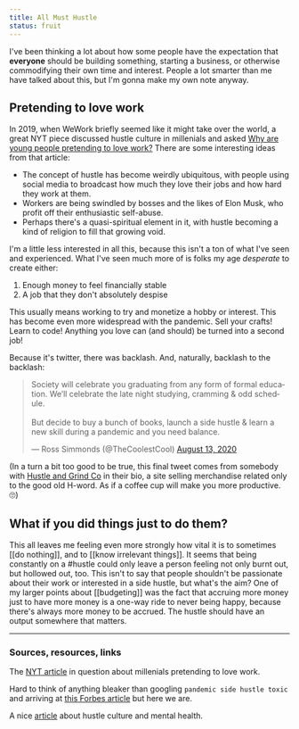 ```yaml
---
title: All Must Hustle
status: fruit
---
```


I've been thinking a lot about how some people have the expectation that **everyone** should be building something, starting a business, or otherwise commodifying their own time and interest. People a lot smarter than me have talked about this, but I'm gonna make my own note anyway.

## Pretending to love work

In 2019, when WeWork briefly seemed like it might take over the world, a great NYT piece discussed hustle culture in millenials and asked [Why are young people pretending to love work?](https://www.nytimes.com/2019/01/26/business/against-hustle-culture-rise-and-grind-tgim.html) There are some interesting ideas from that article:

- The concept of hustle has become weirdly ubiquitous, with people using social media to broadcast how much they love their jobs and how hard they work at them.
- Workers are being swindled by bosses and the likes of Elon Musk, who profit off their enthusiastic self-abuse.
- Perhaps there's a quasi-spiritual element in it, with hustle becoming a kind of religion to fill that growing void.

I'm a little less interested in all this, because this isn't a ton of what I've seen and experienced. What I've seen much more of is folks my age *desperate* to create either:

1. Enough money to feel financially stable
2. A job that they don't absolutely despise

This usually means working to try and monetize a hobby or interest. This has become even more widespread with the pandemic. Sell your crafts! Learn to code! Anything you love can (and should) be turned into a second job!

Because it's twitter, there was backlash. And, naturally, backlash to the backlash:

<blockquote class="twitter-tweet"><p lang="en" dir="ltr">Society will celebrate you graduating from any form of formal education. We’ll celebrate the late night studying, cramming &amp; odd schedule.<br><br>But decide to buy a bunch of books, launch a side hustle &amp; learn a new skill during a pandemic and you need balance.</p>&mdash; Ross Simmonds (@TheCoolestCool) <a href="https://twitter.com/TheCoolestCool/status/1293984922722607107?ref_src=twsrc%5Etfw">August 13, 2020</a></blockquote> <script async src="https://platform.twitter.com/widgets.js" charset="utf-8"></script>

(In a turn a bit too good to be true, this final tweet comes from somebody with [Hustle and Grind Co](https://hustleandgrind.co/) in their bio, a site selling merchandise related only to the good old H-word. As if a coffee cup will make you more productive. 🙄)

## What if you did things just to do them?

This all leaves me feeling even more strongly how vital it is to sometimes [[do nothing]], and to [[know irrelevant things]]. It seems that being constantly on a #hustle could only leave a person feeling not only burnt out, but hollowed out, too. This isn't to say that people shouldn't be passionate about their work or interested in a side hustle, but what's the aim? One of my larger points about [[budgeting]] was the fact that accruing more money just to have more money is a one-way ride to never being happy, because there's always more money to be accrued. The hustle should have an output somewhere that matters.

---
### Sources, resources, links
The [NYT article](https://www.nytimes.com/2019/01/26/business/against-hustle-culture-rise-and-grind-tgim.html) in question about millenials pretending to love work.

Hard to think of anything bleaker than googling `pandemic side hustle toxic` and arriving at [this Forbes article](https://www.forbes.com/sites/robertfarrington/2018/11/21/toxic-side-hustle-budget/?sh=623ecf5820f5) but here we are.

A nice [article](https://thriveglobal.com/stories/hustle-culture-constant-work-always-on-mental-health-tips/) about hustle culture and mental health.